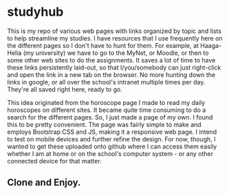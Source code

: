  
# studyhub

This is my repo of various web pages with links organized by topic and lists to help streamline my studies.  I have resources that I use frequently here on the different pages so I don't have to hunt for them.
For example, at Haaga-Helia (my university) we have to go to the MyNet, or Moodle, or then to some other web sites to do the assignments. It saves a lot of time to have these links persistently laid-out, so that I/you/somebody can just right-click and open the link in a new tab on the browser. No more hunting down the links in google, or all over the school's intranet multiple times per day. They're all saved right here, ready to go.

This idea originated from the horoscope page I made to read my daily horoscopes on different sites. It became quite time consuming to do a search for the different pages. So, I just made a page of my own. 
I found this to be pretty convenient. The page was fairly simple to make and employs Bootstrap CSS and JS, making it a responsive web page. I intend to test on mobile devices and further refine the design. For now, though, I wanted to get these uploaded onto github where I can access them easily whether I am at home or on the school's computer system - or any other connected device for that matter. 

## Clone and Enjoy. 
